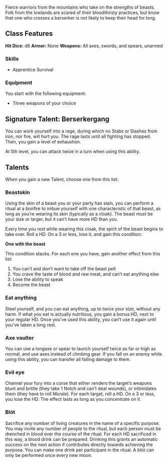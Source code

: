 Fierce warriors from the mountains who take on the strengths of beasts. Folk from the lowlands are scared of their bloodthirsty practices, but know that one who crosses a berserker is not likely to keep their head for long.
## Class Features
**Hit Dice:** d8
**Armor:** None
**Weapons:** All axes, swords, and spears, unarmed
### Skills
* Apprentice Survival
### Equipment
You start with the following equipment:
- Three weapons of your choice
## Signature Talent: Berserkergang
You can work yourself into a rage, during which no Stabs or Slashes from iron, nor fire, will hurt you. The rage lasts until all fighting has stopped. Then, you gain a level of exhaustion.

At 5th level, you can attack twice in a turn when using this ability.
## Talents
When you gain a new Talent, choose one from this list:
### Beastskin
Using the skin of a beast you or your party has slain, you can perform a ritual at a bonfire to imbue yourself with one characteristic of that beast, as long as you’re wearing its skin (typically as a cloak). The beast must be your size or larger, but it can’t have more HD than you.

Every time you rest while wearing this cloak, the spirit of the beast begins to take over. Roll a HD. On a 3 or less, lose it, and gain this condition:

**One with the beast**

This condition stacks. For each one you have, gain another effect from this list:

1. You can’t and don’t want to take off the beast pelt
2. You crave the taste of blood and raw meat, and can’t eat anything else
3. Lose the ability to speak
4. Become the beast

### Eat anything
Steel yourself, and you can eat anything, up to twice your size, without any harm. If what you eat is actually nutritious, you gain a bonus HD, next to your regular HD. Once you’ve used this ability, you can’t use it again until you’ve taken a long rest.

### Axe vaulter
You can use a longaxe or spear to launch yourself twice as far or high as normal, and use axes instead of climbing gear. If you fall on an enemy while using this ability, you can transfer all falling damage to them.

### Evil eye
Channel your fury into a curse that either renders the target’s weapons blunt and brittle (they take 1 Notch and can’t deal wounds), or intimidates them (they have to roll Morale). For each target, roll a HD. On a 3 or less, you lose the HD. The effect lasts as long as you concentrate on it.

### Blót
Sacrifice any number of living creatures in the name of a specific purpose. You may invite any number of people to the ritual, but each person must be drenched in blood over the course of the ritual. For each HD sacrificed in this way, a blood drink can be prepared. Drinking this grants an automatic success on the next action if contributes directly towards achieving the purpose. You can make one drink per participant in the ritual. A blót can only be performed once every new moon.